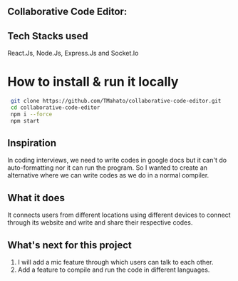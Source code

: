 ## Collaborative Code Editor:

## Tech Stacks used
React.Js, Node.Js, Express.Js and Socket.Io

# How to install & run it locally

```bash
 git clone https://github.com/TMahato/collaborative-code-editor.git
 cd collaborative-code-editor
 npm i --force
 npm start
```

## Inspiration
In coding interviews, we need to write codes in google docs but it can't do auto-formatting nor it can run the program. So I wanted to create an alternative where we can write codes as we do in a normal compiler.

## What it does
It connects users from different locations using different devices to connect through its website and write and share their respective codes.

## What's next for this project
1. I will add a mic feature through which users can talk to each other.
2.  Add a feature to compile and run the code in different languages.
